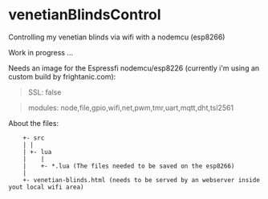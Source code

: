 # venetianBlindsControl
Controlling my venetian blinds via wifi with a nodemcu (esp8266)

Work in progress ...

Needs an image for the Espressfi nodemcu/esp8226 (currently i'm using an custom build by frightanic.com):
>  SSL: false

>	modules: node,file,gpio,wifi,net,pwm,tmr,uart,mqtt,dht,tsl2561

About the files:
```
    +- src
    | |
    | +- lua
    |    |
    |    +- *.lua (The files needed to be saved on the esp8266)
    |
    +- venetian-blinds.html (needs to be served by an webserver inside yout local wifi area)
```
